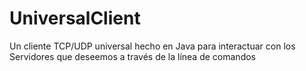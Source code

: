 # UniversalClient
Un cliente TCP/UDP universal hecho en Java para interactuar con los Servidores que deseemos a través de la línea de comandos
